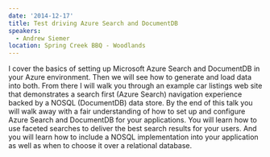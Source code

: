 ```yaml
---
date: '2014-12-17'
title: Test driving Azure Search and DocumentDB
speakers:
  - Andrew Siemer
location: Spring Creek BBQ - Woodlands
---
```

I cover the basics of setting up Microsoft Azure Search and DocumentDB in your Azure environment. Then we will see how to generate and load data into both. From there I will walk you through an example car listings web site that demonstrates a search first (Azure Search) navigation experience backed by a NOSQL (DocumentDB) data store. By the end of this talk you will walk away with a fair understanding of how to set up and configure Azure Search and DocumentDB for your applications. You will learn how to use faceted searches to deliver the best search results for your users. And you will learn how to include a NOSQL implementation into your application as well as when to choose it over a relational database.